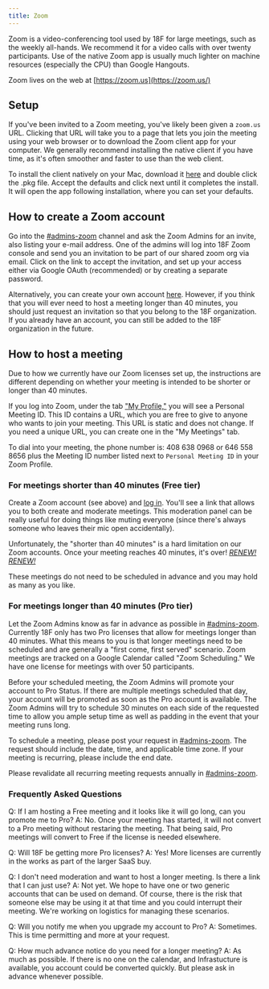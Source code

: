 ```yaml
---
title: Zoom
---
```


Zoom is a video-conferencing tool used by 18F for large meetings, such as the weekly all-hands.
We recommend it for a video calls with over twenty participants. Use of the native Zoom app is
usually much lighter on machine resources (especially the CPU) than Google Hangouts.

Zoom lives on the web at [https://zoom.us](https://zoom.us/)

## Setup

If you've been invited to a Zoom meeting, you've likely been given a `zoom.us` URL. Clicking
that URL will take you to a page that lets you join the meeting using your web browser or to
download the Zoom client app for your computer. We generally recommend installing the native 
client if you have time, as it's often smoother and faster to use than the web client.

To install the client natively on your Mac, download it [here](https://zoom.us/client/latest/zoomusInstaller.pkg)
and double click the .pkg file. Accept the defaults and click next until it completes the install.
It will open the app following installation, where you can set your defaults. 

## How to create a Zoom account

Go into the [#admins-zoom](https://gsa-tts.slack.com/messages/admins-zoom) channel and ask the Zoom Admins for an invite, also listing your e-mail address. One of the admins will log into 18F Zoom console and send you an invitation to be part of our shared zoom org via email. Click on the link to accept the invitation, and set up your access either via Google OAuth (recommended) or by creating a separate password.

Alternatively, you can create your own account [here](https://zoom.us/signup). However, if you 
think that you will ever need to host a meeting longer than 40 minutes, you should just request 
an invitation so that you belong to the 18F organization. If you already have an account, you
can still be added to the 18F organization in the future. 

## How to host a meeting

Due to how we currently have our Zoom licenses set up, the instructions are different depending on
whether your meeting is intended to be shorter or longer than 40 minutes.

If you log into Zoom, under the tab ["My Profile,"](https://zoom.us/profile) you will see a Personal Meeting ID. This ID contains 
a URL, which you are free to give to anyone who wants to join your meeting. This URL is static and does
not change. If you need a unique URL, you can create one in the "My Meetings" tab. 

To dial into your meeting, the phone number is: 408 638 0968 or 646 558 8656 plus the Meeting ID number listed next to `Personal Meeting ID` in your Zoom Profile.

### For meetings shorter than 40 minutes (Free tier)

Create a Zoom account (see above) and [log in](https://zoom.us/signin). You'll see a link that allows
you to both create and moderate meetings. This moderation panel can be really useful for doing things
like muting everyone (since there's always someone who leaves their mic open accidentally).

Unfortunately, the "shorter than 40 minutes" is a hard limitation on our Zoom accounts. Once your
meeting reaches 40 minutes, it's over! [_RENEW! RENEW!_](http://scifi.stackexchange.com/questions/22080/what-did-the-crowd-think-it-took-to-win-renewal-in-carrousel)

These meetings do not need to be scheduled in advance and you may hold as many as you like. 

### For meetings longer than 40 minutes (Pro tier)

Let the Zoom Admins know as far in advance as possible in [#admins-zoom](https://gsa-tts.slack.com/messages/admins-zoom).
Currently 18F only has two Pro licenses that allow for meetings longer than 40 minutes. What 
this means to you is that longer meetings need to be scheduled and are generally a "first come, 
first served" scenario. Zoom meetings are tracked on a Google Calendar called "Zoom Scheduling." We
have one license for meetings with over 50 participants.

Before your scheduled meeting, the Zoom Admins will promote your account to Pro Status. If there are multiple 
meetings scheduled that day, your account will be promoted as soon as the Pro account is available. The Zoom Admins will try to schedule 30 minutes on each side of the requested time to allow you ample setup time as well as padding in the event that your meeting runs long. 

To schedule a meeting, please post your request in [#admins-zoom](https://gsa-tts.slack.com/messages/admins-zoom).
The request should include the date, time, and applicable time zone. If your meeting is recurring, 
please include the end date. 

Please revalidate all recurring meeting requests annually in [#admins-zoom](https://gsa-tts.slack.com/messages/admins-zoom).

### Frequently Asked Questions

Q: If I am hosting a Free meeting and it looks like it will go long, can you promote me to Pro? 
A: No. Once your meeting has started, it will not convert to a Pro meeting without restaring the meeting. 
That being said, Pro meetings will convert to Free if the license is needed elsewhere. 

Q: Will 18F be getting more Pro licenses? 
A: Yes! More licenses are currently in the works as part of the larger SaaS buy. 

Q: I don't need moderation and want to host a longer meeting. Is there a link that I can just use? 
A: Not yet. We hope to have one or two generic accounts that can be used on demand. Of course, there is
the risk that someone else may be using it at that time and you could interrupt their meeting. We're 
working on logistics for managing these scenarios. 

Q: Will you notify me when you upgrade my account to Pro? 
A: Sometimes. This is time permitting and more at your request. 

Q: How much advance notice do you need for a longer meeting?
A: As much as possible. If there is no one on the calendar, and Infrastucture is available, you account
could be converted quickly. But please ask in advance whenever possible. 

